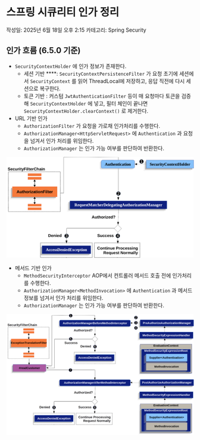 # 스프링 시큐리티 인가 정리

작성일: 2025년 6월 18일 오후 2:15
카테고리: Spring Security

## 인가 흐름 (6.5.0 기준)

- `SecurityContextHolder` 에 인가 정보가 존재한다.
    - 세션 기반 ****: `SecurityContextPersistenceFilter` 가 요청 초기에 세션에서 `SecurityContext` 를 읽어 ThreadLocal에 저장하고, 응답 직전에 다시 세션으로 복구한다.
    - 토큰 기반 : 커스텀 `JwtAuthenticationFilter` 등이 매 요청마다 토큰을 검증해 `SecurityContextHolder` 에 넣고, 필터 체인이 끝나면 `SecurityContextHolder.clearContext()` 로 제거한다.
- URL 기반 인가
    - `AuthorizationFilter` 가 요청을 가로채 인가처리를 수행한다.
    - `AuthorizationManager<HttpServletRequest>` 에 `Authentication` 과 요청을 넘겨서 인가 처리를 위임한다.
    - `AuthorizationManager` 는 인가 가능 여부를 판단하여 반환한다.

![image.png](%EC%8A%A4%ED%94%84%EB%A7%81%20%EC%8B%9C%ED%81%90%EB%A6%AC%ED%8B%B0%20%EC%9D%B8%EA%B0%80%20%EC%A0%95%EB%A6%AC%2021630154715b80769e93e5f5df88c925/image.png)

- 메서드 기반 인가
    - `MethodSecurityInterceptor` AOP에서 컨트롤러 메서드 호출 전에 인가처리를 수행한다.
    - `AuthorizationManager<MethodInvocation>` 에 `Authentication` 과 메서드 정보를 넘겨서 인가 처리를 위임한다.
    - `AuthorizationManager` 는 인가 가능 여부를 판단하여 반환한다.

![image.png](%EC%8A%A4%ED%94%84%EB%A7%81%20%EC%8B%9C%ED%81%90%EB%A6%AC%ED%8B%B0%20%EC%9D%B8%EA%B0%80%20%EC%A0%95%EB%A6%AC%2021630154715b80769e93e5f5df88c925/image%201.png)